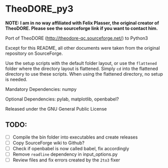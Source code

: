 # TheoDORE_py3

**NOTE: I am in no way affiliated with Felix Plasser, the original creator of TheoDORE. Please see the sourceforge link if you want to contact him.**

Port of TheoDORE (http://theodore-qc.sourceforge.net/) to Python3

Except for this README, all other documents were taken from the original repository on SourceForge.

Use the setup scripts with the default folder layout, or use the `flattened` folder where the directory layout is flattened. Simply `cd` into the flattened directory to use these scripts. When using the flattened directory, no setup is needed.

Mandatory Dependencies: numpy

Optional Dependencies: pylab, matplotlib, openbabel?

Released under the GNU General Public License

## TODO:

- [ ] Compile the bin folder into executables and create releases
- [ ] Copy SourceForge wiki to Github?
- [ ] Check if openbabel is now called babel, fix accordingly
- [ ] Remove `readline` dependency in input_options.py
- [ ] Review files and fix errors created by the `2to3` fixer
